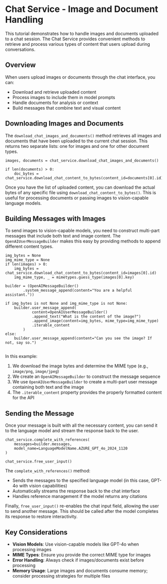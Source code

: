 # Chat Service - Image and Document Handling

This tutorial demonstrates how to handle images and documents uploaded to a chat session. The Chat Service provides convenient methods to retrieve and process various types of content that users upload during conversations.

## Overview

When users upload images or documents through the chat interface, you can:
- Download and retrieve uploaded content
- Process images to include them in model prompts
- Handle documents for analysis or context
- Build messages that combine text and visual content

<!--

```{.python file=docs/.python_files/minimal_chat_document_app.py}
<<full_sse_setup_with_services>>
    <<chat_service_document_and_image_download>>
    <<chat_service_images_message_building>>
    <<chat_service_send_message>>
```
-->

## Downloading Images and Documents

The `download_chat_images_and_documents()` method retrieves all images and documents that have been uploaded to the current chat session. This returns two separate lists: one for images and one for other document types.

```{.python #chat_service_document_and_image_download}
images, documents = chat_service.download_chat_images_and_documents()

if len(documents) > 0:
    doc_bytes = chat_service.download_chat_content_to_bytes(content_id=documents[0].id)

```

Once you have the list of uploaded content, you can download the actual bytes of any specific file using `download_chat_content_to_bytes()`. This is useful for processing documents or passing images to vision-capable language models.

## Building Messages with Images

To send images to vision-capable models, you need to construct multi-part messages that include both text and image content. The `OpenAIUserMessageBuilder` makes this easy by providing methods to append different content types.

```{.python #chat_service_images_message_building}
img_bytes = None
img_mime_type = None
if len(images) > 0:
    img_bytes = chat_service.download_chat_content_to_bytes(content_id=images[0].id)
    img_mime_type, _ = mimetypes.guess_type(images[0].key)

builder = (OpenAIMessageBuilder()
        .system_message_append(content="You are a helpful assistant."))

if img_bytes is not None and img_mime_type is not None:
    builder.user_message_append(
            content=OpenAIUserMessageBuilder()
            .append_text("What is the content of the image?")
            .append_image(content=img_bytes, mime_type=img_mime_type)
            .iterable_content
        )
else:
    builder.user_message_append(content="Can you see the image? If not, say so.")


```

In this example:
1. We download the image bytes and determine the MIME type (e.g., `image/png`, `image/jpeg`)
2. We create an `OpenAIMessageBuilder` to construct the message sequence
3. We use `OpenAIUserMessageBuilder` to create a multi-part user message containing both text and the image
4. The `.iterable_content` property provides the properly formatted content for the API

## Sending the Message

Once your message is built with all the necessary content, you can send it to the language model and stream the response back to the user.

```{.python #chat_service_send_message}
chat_service.complete_with_references(
    messages=builder.messages,
    model_name=LanguageModelName.AZURE_GPT_4o_2024_1120
)

chat_service.free_user_input()
```

The `complete_with_references()` method:
- Sends the messages to the specified language model (in this case, GPT-4o with vision capabilities)
- Automatically streams the response back to the chat interface
- Handles reference management if the model returns any citations

Finally, `free_user_input()` re-enables the chat input field, allowing the user to send another message. This should be called after the model completes its response to restore interactivity.

## Key Considerations

- **Vision Models**: Use vision-capable models like GPT-4o when processing images
- **MIME Types**: Ensure you provide the correct MIME type for images
- **Error Handling**: Always check if images/documents exist before processing
- **Memory Usage**: Large images and documents consume memory; consider processing strategies for multiple files
